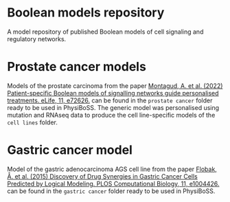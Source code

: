# Boolean models repository
A model repository of published Boolean models of cell signaling and regulatory networks.

# Prostate cancer models
Models of the prostate carcinoma from the paper [Montagud, A. et al. (2022) Patient-specific Boolean models of signalling networks guide personalised treatments. eLife, 11, e72626.](https://doi.org/10.7554/eLife.72626) can be found in the `prostate cancer` folder ready to be used in PhysiBoSS. 
The generic model was personalised using mutation and RNAseq data to produce the cell line-specific models of the `cell lines` folder.

# Gastric cancer model
Model of the gastric adenocarcinoma AGS cell line from the paper [Flobak, Å. et al. (2015) Discovery of Drug Synergies in Gastric Cancer Cells Predicted by Logical Modeling. PLOS Computational Biology, 11, e1004426.](http://dx.plos.org/10.1371/journal.pcbi.1004426) can be found in the `gastric cancer` folder ready to be used in PhysiBoSS. 

